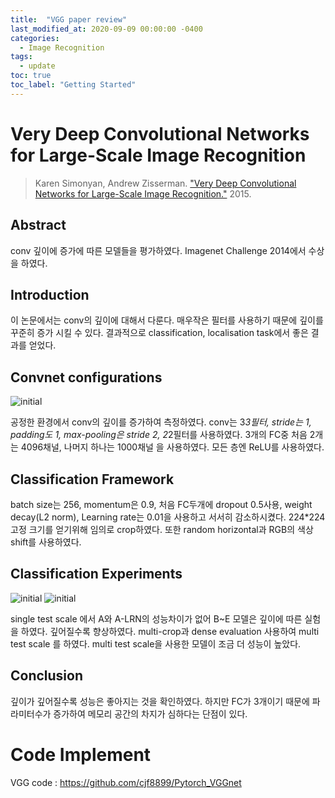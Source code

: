 ```yaml
---
title:  "VGG paper review"
last_modified_at: 2020-09-09 00:00:00 -0400
categories: 
  - Image Recognition
tags:
  - update
toc: true
toc_label: "Getting Started"
---
```


# Very Deep Convolutional Networks for Large-Scale Image Recognition
> Karen Simonyan, Andrew Zisserman. ["Very Deep Convolutional Networks for Large-Scale Image Recognition."](https://arxiv.org/abs/1409.1556) 2015.

## Abstract
conv 깊이에 증가에 따른 모델들을 평가하였다. Imagenet Challenge 2014에서 수상을 하였다.

## Introduction
이 논문에서는 conv의 깊이에 대해서 다룬다. 매우작은 필터를 사용하기 때문에 깊이를 꾸준히 증가 시킬 수 있다. 결과적으로 classification, localisation task에서 좋은 결과를 얻었다.

## Convnet configurations

![initial](https://user-images.githubusercontent.com/53032349/92396241-aa536280-f15f-11ea-98e2-1a14ee31c8b1.png)

공정한 환경에서 conv의 깊이를 증가하여 측정하였다. conv는  3*3필터, stride는 1, padding도 1, max-pooling은 stride 2, 2*2필터를 사용하였다. 3개의 FC중 처음 2개는 4096채널, 나머지 하나는 1000채널 을 사용하였다. 모든 층엔 ReLU를 사용하였다.






## Classification Framework
batch size는 256, momentum은 0.9, 처음 FC두개에 dropout 0.5사용, weight decay(L2 norm), Learning rate는 0.01을 사용하고 서서히 감소하시켰다. 224*224고정 크기를 얻기위해 임의로 crop하였다. 또한 random horizontal과 RGB의 색상 shift를 사용하였다.


## Classification Experiments

![initial](https://user-images.githubusercontent.com/53032349/92396381-e5ee2c80-f15f-11ea-961e-9217017dbf16.png)
![initial](https://user-images.githubusercontent.com/53032349/92396502-10d88080-f160-11ea-8d6c-8b7703724d66.png)

single test scale 에서 A와 A-LRN의 성능차이가 없어 B~E 모델은 깊이에 따른 실험을 하였다. 깊어질수록 향상하였다.
multi-crop과 dense evaluation 사용하여 multi test scale 를 하였다. multi test scale을 사용한 모델이  조금 더 성능이 높았다.

## Conclusion
깊이가 깊어질수록 성능은 좋아지는 것을 확인하였다. 하지만 FC가 3개이기 때문에 파라미터수가 증가하여 메모리 공간의 차지가 심하다는 단점이 있다.

# Code Implement
VGG code : https://github.com/cjf8899/Pytorch_VGGnet

















